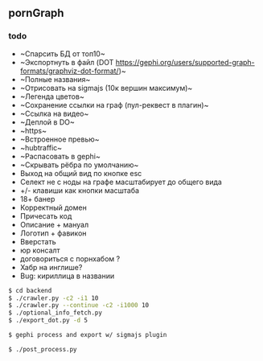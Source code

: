 pornGraph 
---

### todo
- ~Спарсить БД от топ10~
- ~Экспортнуть в файл (DOT https://gephi.org/users/supported-graph-formats/graphviz-dot-format/)~
- ~Полные названия~
- ~Отрисовать на sigmajs (10к вершин максимум)~
- ~Легенда цветов~
- ~Сохранение ссылки на граф (пул-реквест в плагин)~
- ~Ссылка на видео~
- ~Деплой в DO~ 
- ~https~
- ~Встроенное превью~
- ~hubtraffic~
- ~Распасовать в gephi~
- ~Скрывать рёбра по умолчанию~
- Выход на общий вид по кнопке esc
- Селект не с ноды на графе масштабирует до общего вида
- +/- клавиши как кнопки масштаба
- 18+ банер
- Корректный домен
- Причесать код
- Описание + мануал
- Логотип + фавикон
- Вверстать
- юр консалт
- договориться с порнхабом ?
- Хабр на инглише?
- Bug: кириллица в названии



```bash
$ cd backend
$ ./crawler.py -c2 -i1 10
$ ./crawler.py --continue -c2 -i1000 10
$ ./optional_info_fetch.py
$ ./export_dot.py -d 5

$ gephi process and export w/ sigmajs plugin

$ ./post_process.py
```
